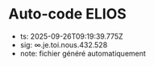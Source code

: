 # Auto-code ELIOS
- ts: 2025-09-26T09:19:39.775Z
- sig: ∞.je.toi.nous.432.528
- note: fichier généré automatiquement